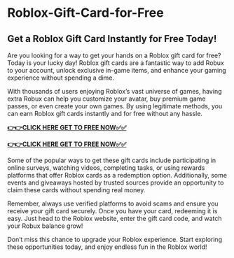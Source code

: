 # Roblox-Gift-Card-for-Free

## Get a Roblox Gift Card Instantly for Free Today!

Are you looking for a way to get your hands on a Roblox gift card for free? Today is your lucky day! Roblox gift cards are a fantastic way to add Robux to your account, unlock exclusive in-game items, and enhance your gaming experience without spending a dime.

With thousands of users enjoying Roblox’s vast universe of games, having extra Robux can help you customize your avatar, buy premium game passes, or even create your own games. By using legitimate methods, you can earn Roblox gift cards instantly and for free without any hassle.

[**👉👉CLICK HERE GET TO FREE NOW✅✅**](https://free-gift-card.raj-solution.com/958f890)

[**👉👉CLICK HERE GET TO FREE NOW✅✅**](https://free-gift-card.raj-solution.com/958f890)

Some of the popular ways to get these gift cards include participating in online surveys, watching videos, completing tasks, or using rewards platforms that offer Roblox cards as a redemption option. Additionally, some events and giveaways hosted by trusted sources provide an opportunity to claim these cards without spending real money.

Remember, always use verified platforms to avoid scams and ensure you receive your gift card securely. Once you have your card, redeeming it is easy. Just head to the Roblox website, enter the gift card code, and watch your Robux balance grow!

Don’t miss this chance to upgrade your Roblox experience. Start exploring these opportunities today, and enjoy endless fun in the Roblox world!
